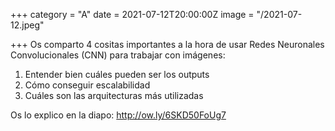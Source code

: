 +++
category = "A"
date = 2021-07-12T20:00:00Z
image = "/2021-07-12.jpeg"

+++
Os comparto 4 cositas importantes a la hora de usar Redes Neuronales Convolucionales (CNN) para trabajar con imágenes:

1. Entender bien cuáles pueden ser los outputs
2. Cómo conseguir escalabilidad
3. Cuáles son las arquitecturas más utilizadas

Os lo explico en la diapo: http://ow.ly/6SKD50FoUg7